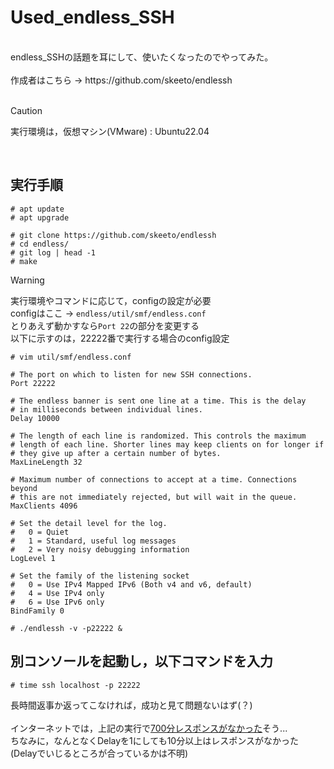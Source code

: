 # Used_endless_SSH
<br>
endless_SSHの話題を耳にして、使いたくなったのでやってみた。<br>
<br>
作成者はこちら → https://github.com/skeeto/endlessh
<br>
<br>

> [!CAUTION]
> 実行環境は，仮想マシン(VMware) : Ubuntu22.04

<br>

## 実行手順

```
# apt update
# apt upgrade
```

```
# git clone https://github.com/skeeto/endlessh
# cd endless/
# git log | head -1
# make
```

> [!WARNING]
> 実行環境やコマンドに応じて，configの設定が必要<br>
> configはここ → `endless/util/smf/endless.conf`<br>
> とりあえず動かすなら`Port 22`の部分を変更する<br>
> 以下に示すのは，22222番で実行する場合のconfig設定

```
# vim util/smf/endless.conf
```

```
# The port on which to listen for new SSH connections.
Port 22222

# The endless banner is sent one line at a time. This is the delay
# in milliseconds between individual lines.
Delay 10000

# The length of each line is randomized. This controls the maximum
# length of each line. Shorter lines may keep clients on for longer if
# they give up after a certain number of bytes.
MaxLineLength 32

# Maximum number of connections to accept at a time. Connections beyond
# this are not immediately rejected, but will wait in the queue.
MaxClients 4096

# Set the detail level for the log.
#   0 = Quiet
#   1 = Standard, useful log messages
#   2 = Very noisy debugging information
LogLevel 1

# Set the family of the listening socket
#   0 = Use IPv4 Mapped IPv6 (Both v4 and v6, default)
#   4 = Use IPv4 only
#   6 = Use IPv6 only
BindFamily 0
```

```
# ./endlessh -v -p22222 &
```

## 別コンソールを起動し，以下コマンドを入力

```
# time ssh localhost -p 22222
```

長時間返事か返ってこなければ，成功と見て問題ないはず(？)<br>
<br>
インターネットでは，上記の実行で<u>700分レスポンスがなかった</u>そう...<br>
ちなみに，なんとなくDelayを1にしても10分以上はレスポンスがなかった<br>
(Delayでいじるところが合っているかは不明)<br>
<br>

